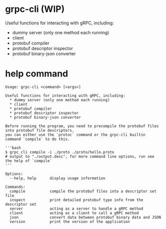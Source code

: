 # grpc-cli (WIP)
Useful functions for interacting with gRPC, including:
  * dummy server (only one method each running)
  * client
  * protobuf compiler
  * protobuf descriptor inspector
  * protobuf binary-json converter

# help command

```
Usage: grpc-cli <command> [<args>]

Useful functions for interacting with gRPC, including:
  * dummy server (only one method each running)
  * client
  * protobuf compiler
  * protobuf descriptor inspector
  * protobuf binary-json converter

Before running the program, you need to precompile the protobuf files into protobuf file descriptors.
you can either use the `protoc` command or the grpc-cli builtin command `compile` to do this.

'''bash
$ grpc_cli compile -i ./proto ./proto/hello.proto
# output to "./output.desc", for more command line options, run see the help of `compile`
'''

Options:
  --help, help      display usage information

Commands:
  compile           compile the protobuf files into a descriptor set file
  inspect           print detailed protobuf type info from the descriptor set
  server            acting as a server to handle a gRPC method
  client            acting as a client to call a gRPC method
  json              convert data between protobuf binary data and JSON
  version           print the version of the application
```
